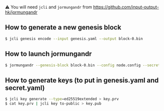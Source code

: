:warning: You will need `jcli` and `jormungandr` from https://github.com/input-output-hk/jormungandr

## How to generate a new genesis block 

```bash
$ jcli genesis encode --input genesis.yaml --output block-0.bin
```

## How to launch jormungandr


```bash
$ jormungandr --genesis-block block-0.bin --config node.config --secret secret.yaml
```

## How to generate keys (to put in genesis.yaml and secret.yaml)

```bash
$ jcli key generate --type=ed25519extended > key.prv
$ cat key.prv | jcli key to-public > key.pub
```
